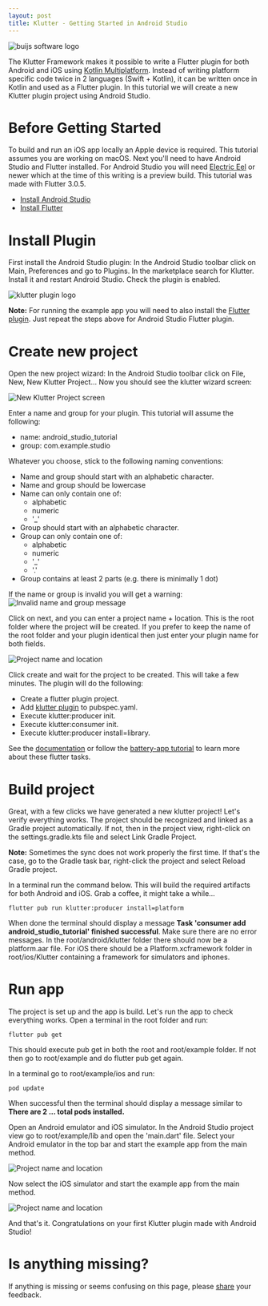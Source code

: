 ```yaml
---  
layout: post  
title: Klutter - Getting Started in Android Studio
---  
```


<img src="https://github.com/buijs-dev/klutter/blob/develop/.github/assets/metadata/icon/klutter_logo.png?raw=true" alt="buijs software logo" />


The Klutter Framework makes it possible to write a Flutter plugin for both Android
and iOS using [Kotlin Multiplatform](https://kotlinlang.org/docs/multiplatform.html).
Instead of writing platform specific code twice in 2 languages (Swift + Kotlin),
it can be written once in Kotlin and used as a Flutter plugin. In this tutorial
we will create a new Klutter plugin project using Android Studio.

# Before Getting Started
To build and run an iOS app locally an Apple device is required. This tutorial
assumes you are working on macOS. Next you'll need to have Android Studio and Flutter installed.
For Android Studio you will need [Electric Eel](https://developer.android.com/studio/preview) 
or newer which at the time of this writing is a preview build. This tutorial was made with Flutter 3.0.5. 
- [Install Android Studio](https://developer.android.com/studio/preview)
- [Install Flutter](https://docs.flutter.dev/get-started/install/macos)

# Install Plugin
First install the Android Studio plugin: In the Android Studio toolbar click on Main, Preferences and go to Plugins. 
In the marketplace search for Klutter. Install it and restart Android Studio. Check the plugin is enabled.

<img src="https://raw.githubusercontent.com/buijs-dev/website/master/images/klutter_3_img_0.png" alt="klutter plugin logo" />

**Note:** For running the example app you will need to also install the 
[Flutter plugin](https://github.com/flutter/flutter-intellij). Just repeat the steps above for Android Studio Flutter plugin.

# Create new project
Open the new project wizard: In the Android Studio toolbar click on File, New, New Klutter Project...
Now you should see the klutter wizard screen:

<img src="https://raw.githubusercontent.com/buijs-dev/website/master/images/klutter_4_img_1.png" alt="New Klutter Project screen" />

Enter a name and group for your plugin. This tutorial will assume the following:
- name: android_studio_tutorial
- group: com.example.studio

Whatever you choose, stick to the following naming conventions:
* Name and group should start with an alphabetic character.
* Name and group should be lowercase
* Name can only contain one of:
    * alphabetic
    * numeric
    * '_'
* Group should start with an alphabetic character.
* Group can only contain one of:
    * alphabetic
    * numeric
    * '_'
    * '.'
* Group contains at least 2 parts (e.g. there is minimally 1 dot)

If the name or group is invalid you will get a warning:</br>
<img src="/Users/buijs/repos/buijsdevsite/images/klutter_3_img_2.png" alt="Invalid name and group message" />

Click on next, and you can enter a project name + location. This is the root folder
where the project will be created. If you prefer to keep the name of the root folder
and your plugin identical then just enter your plugin name for both fields.

<img src="https://raw.githubusercontent.com/buijs-dev/website/master/images/klutter_4_img_2.png" alt="Project name and location" />

Click create and wait for the project to be created. This will take a few minutes. The plugin
will do the following:
- Create a flutter plugin project.
- Add [klutter plugin](https://pub.dev/packages/klutter) to pubspec.yaml.
- Execute klutter:producer init.
- Execute klutter:consumer init.
- Execute klutter:producer install=library.

See the [documentation](https://github.com/buijs-dev/klutter-dart) or follow the [battery-app  tutorial](https://buijs.dev/klutter-2/)
to learn more about these flutter tasks.

# Build project
Great, with a few clicks we have generated a new klutter project! Let's verify everything works.
The project should be recognized and linked as a Gradle project automatically. If not, then
in the project view, right-click on the settings.gradle.kts file and select Link Gradle Project.

**Note:**
Sometimes the sync does not work properly the first time. If that's the case, go to the Gradle task bar,
right-click the project and select Reload Gradle project.

In a terminal run the command below. This will build the required artifacts for both Android and iOS.
Grab a coffee, it might take a while...

```shell
flutter pub run klutter:producer install=platform
```

When done the terminal should display a message
**Task 'consumer add android_studio_tutorial' finished successful**.
Make sure there are no error messages. In the root/android/klutter
folder there should now be a platform.aar file. For iOS there
should be a Platform.xcframework folder in root/ios/Klutter containing
a framework for simulators and iphones.

# Run app
The project is set up and the app is build. Let's run the app
to check everything works. Open a terminal in the root folder
and run:

```shell
flutter pub get
```
This should execute pub get in both the root and root/example
folder. If not then go to root/example and do flutter pub get again.

In a terminal go to root/example/ios
and run:

```shell 
pod update
```

When successful then the terminal should display a message similar
to **There are 2 ... total pods installed.**

Open an Android emulator and iOS simulator. In the Android Studio
project view go to root/example/lib and open the 'main.dart' file.
Select your Android emulator in the top bar and start the example
app from the main method.

<img src="https://raw.githubusercontent.com/buijs-dev/website/master/images/klutter_3_img_4.png" alt="Project name and location" />

Now select the iOS simulator and start the example app from the main
method.

<img src="https://raw.githubusercontent.com/buijs-dev/website/master/images/klutter_3_img_5.png" alt="Project name and location" />

And that's it. Congratulations on your first Klutter plugin
made with Android Studio!

# Is anything missing?
If anything is missing or seems confusing on this page,
please [share](https://github.com/buijs-dev/klutter/issues/new/choose) your feedback.